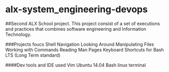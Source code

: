 # alx-system_engineering-devops
##Second ALX School project.
This project consist of a set of executions and practices that combines software engineering and Information Technology.

###Projects foucs
Shell
Navigation
Looking Around
Manipulating Files
Working with Commands
Reading Man Pages
Keyboard Shortcuts for Bash
LTS (Long Term standard)

####Dev tools and IDE used
Vim
Ubuntu 14.04
Bash
linux terminal
